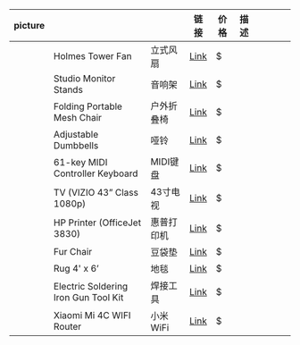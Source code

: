 
| picture |  |  | 链接 | 价格 | 描述 |  |  |  |  |
| -- | --- | --- | --- | --- | --- | --- | --- | --- | --- |
|  | Holmes Tower Fan | 立式风扇 | [Link](https://www.target.com/p/holmes-31-34-manual-tower-oscillating-fan-black/-/A-84300313) | $ |  |  |  |  |  |
| | Studio Monitor Stands  | 音响架 | [Link](https://www.sweetwater.com/store/detail/MonitorStd--on-stage-stands-sms6000-p-studio-monitor-stands-pair) | $ |  |  |  |  |  |
| | Folding Portable Mesh Chair | 户外折叠椅 | [Link](https://www.amazon.com/gp/product/B07GP6875S/ref=ppx_yo_dt_b_asin_title_o07_s00?ie=UTF8&psc=1) | $ |  |  |  |  |  |
| | Adjustable Dumbbells | 哑铃 | [Link](https://www.amazon.com/gp/product/B08KJHX6BY/ref=ppx_yo_dt_b_asin_title_o02_s00?ie=UTF8&psc=1) | $ |  |  |  |  |  |
| | 61-key MIDI Controller Keyboard | MIDI键盘 | [Link](https://www.sweetwater.com/store/detail/ImpactiX61--nektar-impact-ix61-61-key-midi-controller-keyboard) | $ |  |  |  |  |  |
| | TV (VIZIO 43” Class 1080p) | 43寸电视 | [Link](https://www.bestbuy.com/site/questions/vizio-43-class-42-5-diag--led-1080p-hdtv/5679000) | $ |  |  |  |  |  |
| | HP Printer (OfficeJet 3830) | 惠普打印机 | [Link](https://www.amazon.com/HP-OfficeJet-Wireless-Replenishment-K7V40A/dp/B013SKI4EM) | $ |  |  |  |  |  |
| | Fur Chair | 豆袋垫 | [Link](https://www.walmart.com/ip/Big-Joe-Chillum-Loveseat-Fuf-Chair/16923007) | $ |  |  |  |  |  |
| | Rug 4' x 6’ | 地毯 | [Link](https://www.amazon.com/SAFAVIEH-Collection-Moroccan-Non-Shedding-Entryway/dp/B01M12RPE1) | $ |  |  |  |  | 
| | Electric Soldering Iron Gun Tool Kit  | 焊接工具 | [Link](https://www.ebay.com/itm/293076031560) | $ |  |  |  |  | 
| | Xiaomi Mi 4C WIFI Router | 小米WiFi | [Link](https://www.ebay.com/itm/402658818424?hash=item5dc055f978:g:NPwAAOSwMj9gDd19) | $ |  |  |  |  | 
